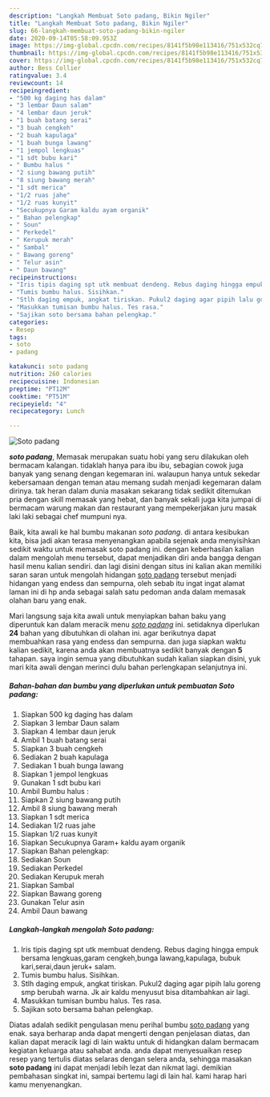```yaml
---
description: "Langkah Membuat Soto padang, Bikin Ngiler"
title: "Langkah Membuat Soto padang, Bikin Ngiler"
slug: 66-langkah-membuat-soto-padang-bikin-ngiler
date: 2020-09-14T05:58:09.953Z
image: https://img-global.cpcdn.com/recipes/8141f5b98e113416/751x532cq70/soto-padang-foto-resep-utama.jpg
thumbnail: https://img-global.cpcdn.com/recipes/8141f5b98e113416/751x532cq70/soto-padang-foto-resep-utama.jpg
cover: https://img-global.cpcdn.com/recipes/8141f5b98e113416/751x532cq70/soto-padang-foto-resep-utama.jpg
author: Bess Collier
ratingvalue: 3.4
reviewcount: 14
recipeingredient:
- "500 kg daging has dalam"
- "3 lembar Daun salam"
- "4 lembar daun jeruk"
- "1 buah batang serai"
- "3 buah cengkeh"
- "2 buah kapulaga"
- "1 buah bunga lawang"
- "1 jempol lengkuas"
- "1 sdt bubu kari"
- " Bumbu halus "
- "2 siung bawang putih"
- "8 siung bawang merah"
- "1 sdt merica"
- "1/2 ruas jahe"
- "1/2 ruas kunyit"
- "Secukupnya Garam kaldu ayam organik"
- " Bahan pelengkap"
- " Soun"
- " Perkedel"
- " Kerupuk merah"
- " Sambal"
- " Bawang goreng"
- " Telur asin"
- " Daun bawang"
recipeinstructions:
- "Iris tipis daging spt utk membuat dendeng. Rebus daging hingga empuk bersama lengkuas,garam cengkeh,bunga lawang,kapulaga, bubuk kari,serai,daun jeruk+ salam."
- "Tumis bumbu halus. Sisihkan."
- "Stlh daging empuk, angkat tiriskan. Pukul2 daging agar pipih lalu goreng smp berubah warna. Jk air kaldu menyusut bisa ditambahkan air lagi."
- "Masukkan tumisan bumbu halus. Tes rasa."
- "Sajikan soto bersama bahan pelengkap."
categories:
- Resep
tags:
- soto
- padang

katakunci: soto padang 
nutrition: 260 calories
recipecuisine: Indonesian
preptime: "PT12M"
cooktime: "PT51M"
recipeyield: "4"
recipecategory: Lunch

---
```



![Soto padang](https://img-global.cpcdn.com/recipes/8141f5b98e113416/751x532cq70/soto-padang-foto-resep-utama.jpg)

<b><i>soto padang</i></b>, Memasak merupakan suatu hobi yang seru dilakukan oleh bermacam kalangan. tidaklah hanya para ibu ibu, sebagian cowok juga banyak yang senang dengan kegemaran ini. walaupun hanya untuk sekedar kebersamaan dengan teman atau memang sudah menjadi kegemaran dalam dirinya. tak heran dalam dunia masakan sekarang tidak sedikit ditemukan pria dengan skill memasak yang hebat, dan banyak sekali juga kita jumpai di bermacam warung makan dan restaurant yang mempekerjakan juru masak laki laki sebagai chef mumpuni nya.



Baik, kita awali ke hal bumbu makanan <i>soto padang</i>. di antara kesibukan kita, bisa jadi akan terasa menyenangkan apabila sejenak anda menyisihkan sedikit waktu untuk memasak soto padang ini. dengan keberhasilan kalian dalam mengolah menu tersebut, dapat menjadikan diri anda bangga dengan hasil menu kalian sendiri. dan lagi disini dengan situs ini kalian akan memiliki saran saran untuk mengolah hidangan <u>soto padang</u> tersebut menjadi hidangan yang endess dan sempurna, oleh sebab itu ingat ingat alamat laman ini di hp anda sebagai salah satu pedoman anda dalam memasak olahan baru yang enak.


Mari langsung saja kita awali untuk menyiapkan bahan baku yang diperuntuk kan dalam meracik menu <u><i>soto padang</i></u> ini. setidaknya diperlukan <b>24</b> bahan yang dibutuhkan di olahan ini. agar berikutnya dapat membuahkan rasa yang endess dan sempurna. dan juga siapkan waktu kalian sedikit, karena anda akan membuatnya sedikit banyak dengan <b>5</b> tahapan. saya ingin semua yang dibutuhkan sudah kalian siapkan disini, yuk mari kita awali dengan merinci dulu bahan perlengkapan selanjutnya ini.

<!--inarticleads1-->

##### Bahan-bahan dan bumbu yang diperlukan untuk pembuatan Soto padang:

1. Siapkan 500 kg daging has dalam
1. Siapkan 3 lembar Daun salam
1. Siapkan 4 lembar daun jeruk
1. Ambil 1 buah batang serai
1. Siapkan 3 buah cengkeh
1. Sediakan 2 buah kapulaga
1. Sediakan 1 buah bunga lawang
1. Siapkan 1 jempol lengkuas
1. Gunakan 1 sdt bubu kari
1. Ambil  Bumbu halus :
1. Siapkan 2 siung bawang putih
1. Ambil 8 siung bawang merah
1. Siapkan 1 sdt merica
1. Sediakan 1/2 ruas jahe
1. Siapkan 1/2 ruas kunyit
1. Siapkan Secukupnya Garam+ kaldu ayam organik
1. Siapkan  Bahan pelengkap:
1. Sediakan  Soun
1. Sediakan  Perkedel
1. Sediakan  Kerupuk merah
1. Siapkan  Sambal
1. Siapkan  Bawang goreng
1. Gunakan  Telur asin
1. Ambil  Daun bawang




<!--inarticleads2-->

##### Langkah-langkah mengolah Soto padang:

1. Iris tipis daging spt utk membuat dendeng. Rebus daging hingga empuk bersama lengkuas,garam cengkeh,bunga lawang,kapulaga, bubuk kari,serai,daun jeruk+ salam.
1. Tumis bumbu halus. Sisihkan.
1. Stlh daging empuk, angkat tiriskan. Pukul2 daging agar pipih lalu goreng smp berubah warna. Jk air kaldu menyusut bisa ditambahkan air lagi.
1. Masukkan tumisan bumbu halus. Tes rasa.
1. Sajikan soto bersama bahan pelengkap.




Diatas adalah sedikit pengulasan menu perihal bumbu <u>soto padang</u> yang enak. saya berharap anda dapat mengerti dengan penjelasan diatas, dan kalian dapat meracik lagi di lain waktu untuk di hidangkan dalam bermacam kegiatan keluarga atau sahabat anda. anda dapat menyesuaikan resep resep yang tertulis diatas selaras dengan selera anda, sehingga masakan <b>soto padang</b> ini dapat menjadi lebih lezat dan nikmat lagi. demikian pembahasan singkat ini, sampai bertemu lagi di lain hal. kami harap hari kamu menyenangkan.
